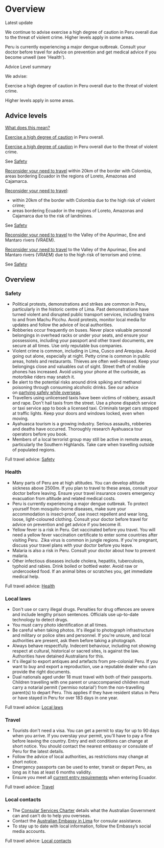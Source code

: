# Overview

Latest update

We continue to advise exercise a high degree of caution in Peru overall due to the threat of violent crime. Higher levels apply in some areas.   
  
Peru is currently experiencing a major dengue outbreak. Consult your doctor before travel for advice on prevention and get medical advice if you become unwell (see 'Health').

Advice Level summary

We advise:

Exercise a high degree of caution in Peru overall due to the threat of violent crime.

Higher levels apply in some areas.

## Advice levels

[What does this mean?](/before-you-go/travel-advice-explained/)

[Exercise a high degree of caution](https://www.smartraveller.gov.au/consular-services/travel-advice-explained#level2 ) in Peru overall.

[Exercise a high degree of caution](https://www.smartraveller.gov.au/consular-services/travel-advice-explained#level2 ) in Peru overall due to the threat of violent crime.

See [Safety](#safety)

[Reconsider your need to travel](https://www.smartraveller.gov.au/consular-services/travel-advice-explained#level3 ) within 20km of the border with Colombia, areas bordering Ecuador in the regions of Loreto, Amazonas and Cajamarca.

[Reconsider your need to travel](https://www.smartraveller.gov.au/consular-services/travel-advice-explained#level3 ):

* within 20km of the border with Colombia due to the high risk of violent crime;
* areas bordering Ecuador in the regions of Loreto, Amazonas and Cajamarca due to the risk of landmines.

See [Safety](#safety)

[Reconsider your need to travel](https://www.smartraveller.gov.au/consular-services/travel-advice-explained#level3 ) to the Valley of the Apurimac, Ene and Mantaro rivers (VRAEM).

[Reconsider your need to travel](https://www.smartraveller.gov.au/consular-services/travel-advice-explained#level3 ) to the Valley of the Apurimac, Ene and Mantaro rivers (VRAEM) due to the high risk of terrorism and crime.

See [Safety](#safety)

## Overview

### Safety

* Political protests, demonstrations and strikes are common in Peru, particularly in the historic centre of Lima. Past demonstrations have turned violent and disrupted public transport services, including trains to and from Machu Picchu. Avoid protests, monitor local media for updates and follow the advice of local authorities.
* Robberies occur frequently on buses. Never place valuable personal belongings in overhead racks or under your seats, and ensure your possessions, including your passport and other travel documents, are secure at all times. Use only reputable bus companies.
* Violent crime is common, including in Lima, Cusco and Arequipa. Avoid going out alone, especially at night. Petty crime is common in public areas, hotels and restaurants. Thieves are often well-dressed. Keep your belongings close and valuables out of sight. Street theft of mobile phones has increased. Avoid using your phone at the curbside, as motorbike riders may snatch it.
* Be alert to the potential risks around drink spiking and methanol poisoning through consuming alcoholic drinks. See our advice on [partying safely while overseas](/before-you-go/safety/partying "Partying safely").
* Travellers using unlicensed taxis have been victims of robbery, assault and rape. Don't hail taxis from the street. Use a phone dispatch service or taxi service app to book a licensed taxi. Criminals target cars stopped at traffic lights. Keep your doors and windows locked, even when moving.
* Ayahuasca tourism is a growing industry. Serious assaults, robberies and deaths have occurred. Thoroughly research Ayahuasca tour operators before you book.
* Members of a local terrorist group may still be active in remote areas, particularly the Southern Highlands. Take care when travelling outside of populated regions.

Full travel advice: [Safety](#safety)

### Health

* Many parts of Peru are at high altitudes. You can develop altitude sickness above 2500m. If you plan to travel to these areas, consult your doctor before leaving. Ensure your travel insurance covers emergency evacuation from altitude and related medical costs.
* Peru is currently experiencing a major dengue outbreak. To protect yourself from mosquito-borne diseases, make sure your accommodation is insect-proof, use insect repellent and wear long, loose, light-coloured clothing. Consult your doctor before travel for advice on prevention and get advice if you become ill.
* Yellow fever is a risk in Peru. Get vaccinated before you travel. You will need a yellow fever vaccination certificate to enter some countries after visiting Peru.  Zika virus is common in jungle regions. If you're pregnant, discuss your travel plans with your doctor before you leave.
* Malaria is also a risk in Peru. Consult your doctor about how to prevent malaria.
* Other infectious diseases include cholera, hepatitis, tuberculosis, typhoid and rabies. Drink boiled or bottled water. Avoid raw or undercooked food. If an animal bites or scratches you, get immediate medical help.

Full travel advice: [Health](#health)

### Local laws

* Don't use or carry illegal drugs. Penalties for drug offences are severe and include lengthy prison sentences. Officials use up-to-date technology to detect drugs.
* You must carry photo identification at all times.
* Be careful when taking photos. It's illegal to photograph infrastructure and military or police sites and personnel. If you're unsure, and local authorities are present, ask them before taking a photograph.
* Always behave respectfully. Indecent behaviour, including not showing respect at cultural, historical or sacred sites, is against the law. Authorities have detained Australians for this.
* It's illegal to export antiques and artefacts from pre-colonial Peru. If you want to buy and export a reproduction, use a reputable dealer who can provide the right documents.
* Dual nationals aged under 18 must travel with both of their passports. Children travelling with one parent or unaccompanied children must carry a notarial permit ('permiso notarial') from the non-travelling parent(s) to depart Peru. This applies if they have resident status in Peru or have stayed in Peru for over 183 days in one year.

Full travel advice: [Local laws](#local-laws)

### Travel

* Tourists don't need a visa. You can get a permit to stay for up to 90 days when you arrive. If you overstay your permit, you'll have to pay a fine before leaving the country. Entry and exit conditions can change at short notice. You should contact the nearest embassy or consulate of Peru for the latest details.
* Follow the advice of local authorities, as restrictions may change at short notice.
* Emergency passports can be used to enter, transit or depart Peru, as long as it has at least 6 months validity.
* Ensure you meet all [current entry requirements](https://ecuador) when entering Ecuador.

Full travel advice: [Travel](#travel)

### Local contacts

* The [Consular Services Charter](/node/46) details what the Australian Government can and can't do to help you overseas.
* Contact the [Australian Embassy in Lima](https://peru.embassy.gov.au/lima/home.html) for consular assistance.
* To stay up to date with local information, follow the Embassy’s social media accounts.

Full travel advice: [Local contacts](#local-contacts)